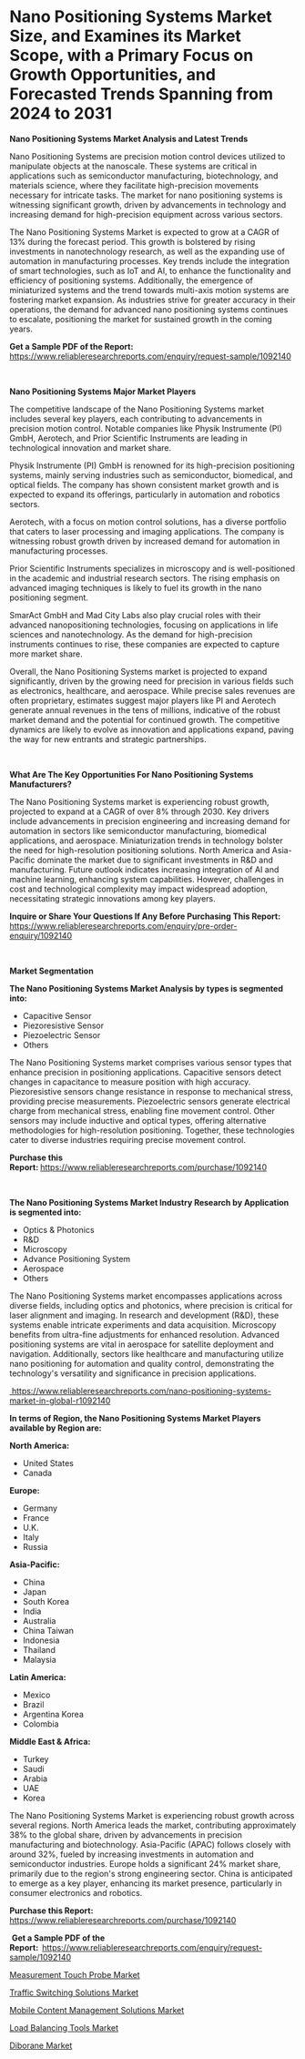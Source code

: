 <p><h1>Nano Positioning Systems Market Size, and Examines its Market Scope, with a Primary Focus on Growth Opportunities, and Forecasted Trends Spanning from 2024 to 2031</h1></p><p><strong>Nano Positioning Systems Market Analysis and Latest Trends</strong></p>
<p><p>Nano Positioning Systems are precision motion control devices utilized to manipulate objects at the nanoscale. These systems are critical in applications such as semiconductor manufacturing, biotechnology, and materials science, where they facilitate high-precision movements necessary for intricate tasks. The market for nano positioning systems is witnessing significant growth, driven by advancements in technology and increasing demand for high-precision equipment across various sectors. </p><p>The Nano Positioning Systems Market is expected to grow at a CAGR of 13% during the forecast period. This growth is bolstered by rising investments in nanotechnology research, as well as the expanding use of automation in manufacturing processes. Key trends include the integration of smart technologies, such as IoT and AI, to enhance the functionality and efficiency of positioning systems. Additionally, the emergence of miniaturized systems and the trend towards multi-axis motion systems are fostering market expansion. As industries strive for greater accuracy in their operations, the demand for advanced nano positioning systems continues to escalate, positioning the market for sustained growth in the coming years.</p></p>
<p><strong>Get a Sample PDF of the Report:&nbsp;</strong> <a href="https://www.reliableresearchreports.com/enquiry/request-sample/1092140?utm_campaign=24&utm_medium=2&utm_source=Github&utm_content=ia&utm_term=21102024&utm_id=nano-positioning-systems">https://www.reliableresearchreports.com/enquiry/request-sample/1092140</a></p>
<p>&nbsp;</p>
<p><strong>Nano Positioning Systems Major Market Players</strong></p>
<p><p>The competitive landscape of the Nano Positioning Systems market includes several key players, each contributing to advancements in precision motion control. Notable companies like Physik Instrumente (PI) GmbH, Aerotech, and Prior Scientific Instruments are leading in technological innovation and market share.</p><p>Physik Instrumente (PI) GmbH is renowned for its high-precision positioning systems, mainly serving industries such as semiconductor, biomedical, and optical fields. The company has shown consistent market growth and is expected to expand its offerings, particularly in automation and robotics sectors. </p><p>Aerotech, with a focus on motion control solutions, has a diverse portfolio that caters to laser processing and imaging applications. The company is witnessing robust growth driven by increased demand for automation in manufacturing processes.</p><p>Prior Scientific Instruments specializes in microscopy and is well-positioned in the academic and industrial research sectors. The rising emphasis on advanced imaging techniques is likely to fuel its growth in the nano positioning segment.</p><p>SmarAct GmbH and Mad City Labs also play crucial roles with their advanced nanopositioning technologies, focusing on applications in life sciences and nanotechnology. As the demand for high-precision instruments continues to rise, these companies are expected to capture more market share.</p><p>Overall, the Nano Positioning Systems market is projected to expand significantly, driven by the growing need for precision in various fields such as electronics, healthcare, and aerospace. While precise sales revenues are often proprietary, estimates suggest major players like PI and Aerotech generate annual revenues in the tens of millions, indicative of the robust market demand and the potential for continued growth. The competitive dynamics are likely to evolve as innovation and applications expand, paving the way for new entrants and strategic partnerships.</p></p>
<p>&nbsp;</p>
<p><strong>What Are The Key Opportunities For Nano Positioning Systems Manufacturers?</strong></p>
<p><p>The Nano Positioning Systems market is experiencing robust growth, projected to expand at a CAGR of over 8% through 2030. Key drivers include advancements in precision engineering and increasing demand for automation in sectors like semiconductor manufacturing, biomedical applications, and aerospace. Miniaturization trends in technology bolster the need for high-resolution positioning solutions. North America and Asia-Pacific dominate the market due to significant investments in R&D and manufacturing. Future outlook indicates increasing integration of AI and machine learning, enhancing system capabilities. However, challenges in cost and technological complexity may impact widespread adoption, necessitating strategic innovations among key players.</p></p>
<p><strong>Inquire or Share Your Questions If Any Before Purchasing This Report:</strong> <a href="https://www.reliableresearchreports.com/enquiry/pre-order-enquiry/1092140?utm_campaign=24&utm_medium=2&utm_source=Github&utm_content=ia&utm_term=21102024&utm_id=nano-positioning-systems">https://www.reliableresearchreports.com/enquiry/pre-order-enquiry/1092140</a></p>
<p>&nbsp;</p>
<p><strong>Market Segmentation</strong></p>
<p><strong>The Nano Positioning Systems Market Analysis by types is segmented into:</strong></p>
<p><ul><li>Capacitive Sensor</li><li>Piezoresistive Sensor</li><li>Piezoelectric Sensor</li><li>Others</li></ul></p>
<p><p>The Nano Positioning Systems market comprises various sensor types that enhance precision in positioning applications. Capacitive sensors detect changes in capacitance to measure position with high accuracy. Piezoresistive sensors change resistance in response to mechanical stress, providing precise measurements. Piezoelectric sensors generate electrical charge from mechanical stress, enabling fine movement control. Other sensors may include inductive and optical types, offering alternative methodologies for high-resolution positioning. Together, these technologies cater to diverse industries requiring precise movement control.</p></p>
<p><strong>Purchase this Report:&nbsp;</strong><a href="https://www.reliableresearchreports.com/purchase/1092140?utm_campaign=24&utm_medium=2&utm_source=Github&utm_content=ia&utm_term=21102024&utm_id=nano-positioning-systems">https://www.reliableresearchreports.com/purchase/1092140</a></p>
<p>&nbsp;</p>
<p><strong>The Nano Positioning Systems Market Industry Research by Application is segmented into:</strong></p>
<p><ul><li>Optics & Photonics</li><li>R&D</li><li>Microscopy</li><li>Advance Positioning System</li><li>Aerospace</li><li>Others</li></ul></p>
<p><p>The Nano Positioning Systems market encompasses applications across diverse fields, including optics and photonics, where precision is critical for laser alignment and imaging. In research and development (R&D), these systems enable intricate experiments and data acquisition. Microscopy benefits from ultra-fine adjustments for enhanced resolution. Advanced positioning systems are vital in aerospace for satellite deployment and navigation. Additionally, sectors like healthcare and manufacturing utilize nano positioning for automation and quality control, demonstrating the technology's versatility and significance in precision applications.</p></p>
<p><a href="https://www.reliableresearchreports.com/nano-positioning-systems-market-in-global-r1092140?utm_campaign=24&utm_medium=2&utm_source=Github&utm_content=ia&utm_term=21102024&utm_id=nano-positioning-systems">&nbsp;https://www.reliableresearchreports.com/nano-positioning-systems-market-in-global-r1092140</a></p>
<p><strong>In terms of Region, the Nano Positioning Systems Market Players available by Region are:</strong></p>
<p>
    <p> <strong> North America: </strong>
        <ul>
            <li>United States</li>
            <li>Canada</li>
        </ul>
        </p> 
    <p> <strong> Europe: </strong>
        <ul>
            <li>Germany</li>
            <li>France</li>
            <li>U.K.</li>
            <li>Italy</li>
            <li>Russia</li>
        </ul>
        </p> 
    <p> <strong> Asia-Pacific: </strong>
        <ul>
            <li>China</li>
            <li>Japan</li>
            <li>South Korea</li>
            <li>India</li>
            <li>Australia</li>
            <li>China Taiwan</li>
            <li>Indonesia</li>
            <li>Thailand</li>
            <li>Malaysia</li>
        </ul>
        </p> 
    <p> <strong> Latin America: </strong>
        <ul>
            <li>Mexico</li>
            <li>Brazil</li>
            <li>Argentina Korea</li>
            <li>Colombia</li>
        </ul>
        </p> 
    <p> <strong> Middle East & Africa: </strong>
        <ul>
            <li>Turkey</li>
            <li>Saudi</li>
            <li>Arabia</li>
            <li>UAE</li>
            <li>Korea</li>
        </ul>
    </p>
    </p>
<p><p>The Nano Positioning Systems Market is experiencing robust growth across several regions. North America leads the market, contributing approximately 38% to the global share, driven by advancements in precision manufacturing and biotechnology. Asia-Pacific (APAC) follows closely with around 32%, fueled by increasing investments in automation and semiconductor industries. Europe holds a significant 24% market share, primarily due to the region's strong engineering sector. China is anticipated to emerge as a key player, enhancing its market presence, particularly in consumer electronics and robotics.</p></p>
<p><strong>Purchase this Report: </strong><a href="https://www.reliableresearchreports.com/purchase/1092140?utm_campaign=24&utm_medium=2&utm_source=Github&utm_content=ia&utm_term=21102024&utm_id=nano-positioning-systems">https://www.reliableresearchreports.com/purchase/1092140</a></p>
<p>&nbsp;<strong>Get a Sample PDF of the Report:&nbsp;&nbsp;</strong><a href="https://www.reliableresearchreports.com/enquiry/request-sample/1092140?utm_campaign=24&utm_medium=2&utm_source=Github&utm_content=ia&utm_term=21102024&utm_id=nano-positioning-systems">https://www.reliableresearchreports.com/enquiry/request-sample/1092140</a></p>
<p><strong></strong></p>
<p><p><a href="https://issuu.com/reportprime-2/docs/measurement-touch-probe-market-size_a52087f67cc9c3?utm_campaign=24&utm_medium=2&utm_source=Github&utm_content=ia&utm_term=21102024&utm_id=nano-positioning-systems">Measurement Touch Probe Market</a></p><p><a href="https://github.com/poppeotabedvo5/Market-Research-Report-List-1/blob/main/traffic-switching-solutions-market.md?utm_campaign=24&utm_medium=2&utm_source=Github&utm_content=ia&utm_term=21102024&utm_id=nano-positioning-systems">Traffic Switching Solutions Market</a></p><p><a href="https://www.linkedin.com/pulse/global-mobile-content-management-solutions-market-analysis-bscgc?utm_campaign=24&utm_medium=2&utm_source=Github&utm_content=ia&utm_term=21102024&utm_id=nano-positioning-systems">Mobile Content Management Solutions Market</a></p><p><a href="https://www.linkedin.com/pulse/global-load-balancing-tools-market-trends-forecasts-strategic-5sp6c?utm_campaign=24&utm_medium=2&utm_source=Github&utm_content=ia&utm_term=21102024&utm_id=nano-positioning-systems">Load Balancing Tools Market</a></p><p><a href="https://medium.com/@eleanore16mal/global-diborane-market-opportunities-and-forecast-for-period-from-2024-to-2031-5c81eb6919b2?utm_campaign=24&utm_medium=2&utm_source=Github&utm_content=ia&utm_term=21102024&utm_id=nano-positioning-systems">Diborane Market</a></p></p>